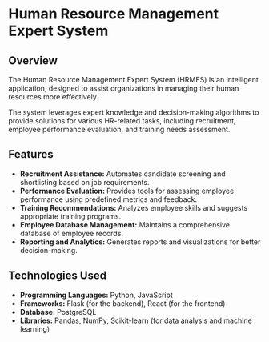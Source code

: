 # Human Resource Management Expert System

## Overview

The Human Resource Management Expert System (HRMES) is an intelligent application,
designed to assist organizations in managing their human resources more effectively.

The system leverages expert knowledge and decision-making algorithms to provide solutions for various HR-related tasks,
including recruitment, employee performance evaluation, and training needs assessment.

## Features

- **Recruitment Assistance:** Automates candidate screening and shortlisting based on job requirements.
- **Performance Evaluation:** Provides tools for assessing employee performance using predefined metrics and feedback.
- **Training Recommendations:** Analyzes employee skills and suggests appropriate training programs.
- **Employee Database Management:** Maintains a comprehensive database of employee records.
- **Reporting and Analytics:** Generates reports and visualizations for better decision-making.

## Technologies Used

- **Programming Languages:** Python, JavaScript
- **Frameworks:** Flask (for the backend), React (for the frontend)
- **Database:** PostgreSQL
- **Libraries:** Pandas, NumPy, Scikit-learn (for data analysis and machine learning)

